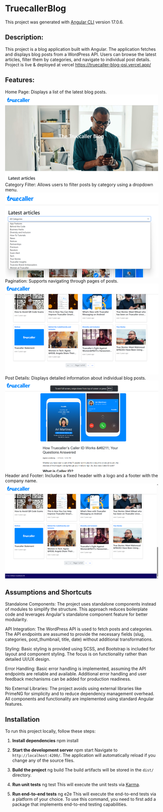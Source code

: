 # TruecallerBlog

This project was generated with [Angular CLI](https://github.com/angular/angular-cli) version 17.0.6.

## Description:

This project is a blog application built with Angular. The application fetches and displays blog posts from a WordPress API. Users can browse the latest articles, filter them by categories, and navigate to individual post details.
Project is live & deployed at vercel 
https://truecaller-blog-psi.vercel.app/

## Features:

Home Page: Displays a list of the latest blog posts.
![alt text](image.png)
Category Filter: Allows users to filter posts by category using a dropdown menu.
![alt text](image-3.png)
Pagination: Supports navigating through pages of posts.
![alt text](image-2.png)
Post Details: Displays detailed information about individual blog posts.
![alt text](image-4.png)
Header and Footer: Includes a fixed header with a logo and a footer with the company name.
![alt text](image-5.png)


## Assumptions and Shortcuts

Standalone Components: The project uses standalone components instead of modules to simplify the structure. This approach reduces boilerplate code and leverages Angular's standalone component feature for better modularity.

API Integration: The WordPress API is used to fetch posts and categories. The API endpoints are assumed to provide the necessary fields (slug, categories, post_thumbnail, title, date) without additional transformations.

Styling: Basic styling is provided using SCSS, and Bootstrap is included for layout and component styling. The focus is on functionality rather than detailed UI/UX design.

Error Handling: Basic error handling is implemented, assuming the API endpoints are reliable and available. Additional error handling and user feedback mechanisms can be added for production readiness.

No External Libraries: The project avoids using external libraries like PrimeNG for simplicity and to reduce dependency management overhead. All components and functionality are implemented using standard Angular features.


## Installation

To run this project locally, follow these steps:

1. **Install dependencies**
    npm install

2. **Start the development server**
    npm start
    Navigate to `http://localhost:4200/`. The application will automatically reload if you change any of the source files.

3. **Build the project**
    ng build
    The build artifacts will be stored in the `dist/` directory.

4. **Run unit tests**
    ng test
    This will execute the unit tests via [Karma](https://karma-runner.github.io).

5. **Run end-to-end tests**
    ng e2e
    This will execute the end-to-end tests via a platform of your choice. To use this command, you need to first add a package that implements end-to-end testing capabilities.
